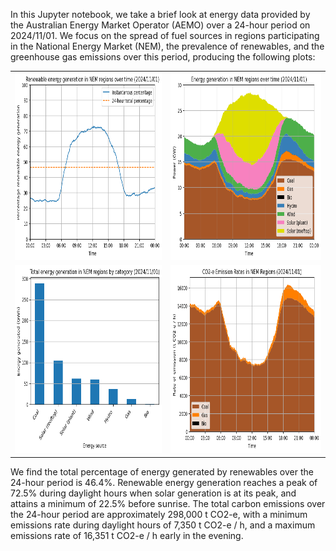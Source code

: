 In this Jupyter notebook, we take a brief look at energy data provided by the Australian Energy Market Operator (AEMO) over a 24-hour period on 2024/11/01. We focus on the spread of fuel sources in regions participating in the National Energy Market (NEM), the prevalence of renewables, and the greenhouse gas emissions over this period, producing the following plots:

| | | 
|:-------------------------:|:-------------------------:|
|<img height="300" src="images/renewable-percentage.png"> |  <img height="300" src="images/energy-generation-time.png">|
|<img height="300" src="images/energy-generation-total.png">  |  <img height="300" src="images/carbon-emissions.png">|

We find the total percentage of energy generated by renewables over the 24-hour period is 46.4%. Renewable energy generation reaches a peak of 72.5% during daylight hours when solar generation is at its peak, and attains a minimum of 22.5% before sunrise. The total carbon emissions over the 24-hour period are approximately 298,000 t CO2-e, with a minimum emissions rate during daylight hours of 7,350 t CO2-e / h, and a maximum emissions rate of 16,351 t CO2-e / h early in the evening.